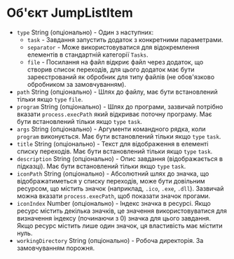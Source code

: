 # Об'єкт JumpListItem

* `type` String (опціонально) - Один з наступних: 
  * `task` - Завдання запустить додаток з конкретними параметрами.
  * `separator` - Може використовуватися для відокремлення елементів в стандартній категорії `Tasks`.
  * `file` - Посилання на файл відкриє файл через додаток, що створив список переходів, для цього додаток має бути зареєстрований як обробник для типу файлів (не обов'язково обробником за замовчуванням).
* `path` String (опціонально) - Шлях до файлу, має бути встановлений тільки якщо `type` `file`.
* `program` String (опціонально) - Шлях до програми, зазвичай потрібно вказати `process.execPath` який відкриває поточну програму. Має бути встановлений тільки якщо `type` `task`.
* `args` String (опціонально) - Аргументи командного рядка, коли `program` виконується. Має бути встановлений тільки якщо `type` `task`.
* `title` String (опціонально) - Текст для відображення в елементі списку переходів. Має бути встановлений тільки якщо `type` `task`.
* `description` String (опціонально) - Опис завдання (відображається в підказці). Має бути встановлений тільки якщо `type` `task`.
* `iconPath` String (опціонально) - Абсолютний шлях до значка, що відображатиметься у списку переходів, може бути довільним ресурсом, що містить значок (наприклад, `.ico`, `.exe`, `.dll`). Зазвичай можна вказати `process.execPath`, щоб показати значок прогами.
* `iconIndex` Number (опціонально) - Індекс значка в ресурсі. Якщо ресурс містить декілька значків, це значення використовуватися для визначення індексу (починаючи з 0) значка для цього завдання. Якщо ресурс містить лише один значок, ця властивість має містити нуль.
* `workingDirectory` String (опціонально) - Робоча директорія. За замовчуванням порожня.